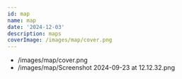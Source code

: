 ```yaml
---
id: map
name: map
date: '2024-12-03'
description: maps
coverImage: /images/map/cover.png
---
```

- /images/map/cover.png
- /images/map/Screenshot 2024-09-23 at 12.12.32.png
